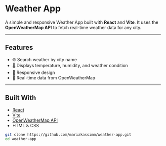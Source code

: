 #  Weather App

A simple and responsive Weather App built with **React** and **Vite**. It uses the **OpenWeatherMap API** to fetch real-time weather data for any city.

---

##  Features

- 🌐 Search weather by city name
- 🌡️ Displays temperature, humidity, and weather condition
- 📱 Responsive design
- 🔁 Real-time data from OpenWeatherMap

---

##  Built With

- [React](https://reactjs.org/)
- [Vite](https://vitejs.dev/)
- [OpenWeatherMap API](https://openweathermap.org/api)
- HTML & CSS



 <!-- How to Run Locally -->


```bash
git clone https://github.com/mariakassimm/weather-app.git
cd weather-app
